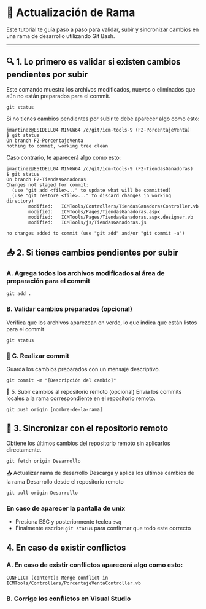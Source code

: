 # 🧪 Actualización de Rama

Este tutorial te guía paso a paso para validar, subir y sincronizar cambios en una rama de desarrollo utilizando Git Bash.

---

## 🔍 1. Lo primero es validar si existen cambios pendientes por subir

Este comando muestra los archivos modificados, nuevos o eliminados que aún no están preparados para el commit.

```git
git status
```

Si no tienes cambios pendientes por subir te debe aparecer algo como esto:
```git
jmartinez@ESIDELL04 MINGW64 /c/git/icm-tools-9 (F2-PorcentajeVenta)
$ git status
On branch F2-PorcentajeVenta
nothing to commit, working tree clean
```

Caso contrario, te aparecerá algo como esto:
```git
jmartinez@ESIDELL04 MINGW64 /c/git/icm-tools-9 (F2-TiendasGanadoras)
$ git status
On branch F2-TiendasGanadoras
Changes not staged for commit:
  (use "git add <file>..." to update what will be committed)
  (use "git restore <file>..." to discard changes in working directory)
        modified:   ICMTools/Controllers/TiendasGanadorasController.vb
        modified:   ICMTools/Pages/TiendasGanadoras.aspx
        modified:   ICMTools/Pages/TiendasGanadoras.aspx.designer.vb
        modified:   ICMTools/js/TiendasGanadoras.js

no changes added to commit (use "git add" and/or "git commit -a")
```

## 📥 2. Si tienes cambios pendientes por subir

### A. Agrega todos los archivos modificados al área de preparación para el commit

```git
git add .
```

### B. Validar cambios preparados (opcional)
Verifica que los archivos aparezcan en verde, lo que indica que están listos para el commit

```git
git status
```

### 📝 C. Realizar commit
Guarda los cambios preparados con un mensaje descriptivo.

```git
git commit -m "[Descripción del cambio]"
```

🚀 5. Subir cambios al repositorio remoto (opcional)
Envía los commits locales a la rama correspondiente en el repositorio remoto.

```git
git push origin [nombre-de-la-rama]
```

## 🔄 3. Sincronizar con el repositorio remoto
Obtiene los últimos cambios del repositorio remoto sin aplicarlos directamente.

```git
git fetch origin Desarrollo
```

📤 Actualizar rama de desarrollo
Descarga y aplica los últimos cambios de la rama Desarrollo desde el repositorio remoto

```git
git pull origin Desarrollo
```

### En caso de aparecer la pantalla de unix
- Presiona ESC y posteriormente teclea ```:wq```
- Finalmente escribe ```git status``` para confirmar que todo este correcto

## 4. En caso de existir conflictos

### A. En caso de existir conflictos aparecerá algo como esto:
```git
CONFLICT (content): Merge conflict in ICMTools/Controllers/PorcentajeVentaController.vb
```

### B. Corrige los conflictos en Visual Studio
